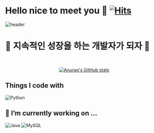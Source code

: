 # Hello nice to meet you 👋 [![Hits](https://hits.seeyoufarm.com/api/count/incr/badge.svg?url=https%3A%2F%2Fgithub.com%2Fodri19995%2Fhit-counter&count_bg=%23438790&title_bg=%23899E36&icon=&icon_color=%23E7E7E7&title=%EB%B0%A9%EB%AC%B8%EC%9E%90+%EC%88%98&edge_flat=false)](https://hits.seeyoufarm.com)

<!--
**odri19995/odri19995** is a ✨ _special_ ✨ repository because its `README.md` (this file) appears on your GitHub profile.

Here are some ideas to get you started:

- 🔭 I’m currently working on ...
- 🌱 I’m currently learning ...
- 👯 I’m looking to collaborate on ...
- 🤔 I’m looking for help with ...
- 💬 Ask me about ...
- 📫 How to reach me: ...
- 😄 Pronouns: ...
- ⚡ Fun fact: ...
-->

![header](https://capsule-render.vercel.app/api?type=Waving&color=auto&height=300&section=header&text=welcome%20to%20my%20github&fontSize=60)
# :tada: 지속적인 성장을 하는 개발자가 되자 :tada:

</div>

<br>

<div align="center">
  
[![Anurag's GitHub stats](https://github-readme-stats.vercel.app/api?username=odri19995)](https://github.com/anuraghazra/github-readme-stats)
</div>

## Things I code with <br>
![Python](https://img.shields.io/badge/Python-FF9A00?style=round-square&logo=Python&logoColor=white)




## 🔭 I’m currently working on ... <br>
![Java](https://img.shields.io/badge/Java-007396?style=round-square&logo=Java&logoColor=white) ![MySQL](https://img.shields.io/badge/MySQL-4479A1?style=round-square&logo=MySQL&logoColor=white)
